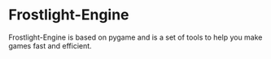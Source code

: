 # Frostlight-Engine
Frostlight-Engine is based on pygame and is a set of tools to help you make games fast and efficient.
